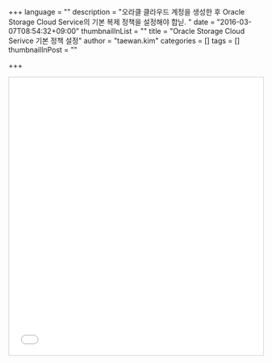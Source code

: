 +++
language = ""
description = "오라클 클라우드 계정을 생성한 후 Oracle Storage Cloud Service의 기본 복제 정책을 설정해야 합닏. "
date = "2016-03-07T08:54:32+09:00"
thumbnailInList = ""
title = "Oracle Storage Cloud Serivce 기본 정책 설정"
author = "taewan.kim"
categories = []
tags = []
thumbnailInPost = ""

+++

<iframe src="//www.slideshare.net/slideshow/embed_code/key/3kyuvvBtB0vL" width="700" height="550" frameborder="0" marginwidth="0" marginheight="0" scrolling="no" style="border:1px solid #CCC; border-width:1px; margin-bottom:5px; max-width: 100%;" allowfullscreen> </iframe>
